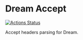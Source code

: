 # Dream Accept

[![Actions Status](https://github.com/tmattio/dream-accept/workflows/CI/badge.svg)](https://github.com/tmattio/dream-accept/actions)

Accept headers parsing for Dream.
